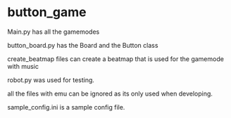 # button_game
Main.py has all the gamemodes

button_board.py has the Board and the Button class

create_beatmap files can create a beatmap that is used for the gamemode with music

robot.py was used for testing.

all the files with emu can be ignored as its only used when developing.

sample_config.ini is a sample config file.
